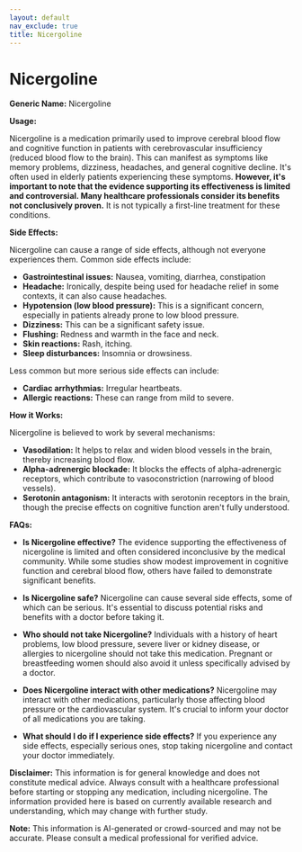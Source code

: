 ```yaml
---
layout: default
nav_exclude: true
title: Nicergoline
---
```


# Nicergoline

**Generic Name:** Nicergoline

**Usage:**

Nicergoline is a medication primarily used to improve cerebral blood flow and cognitive function in patients with cerebrovascular insufficiency (reduced blood flow to the brain).  This can manifest as symptoms like memory problems, dizziness, headaches, and general cognitive decline.  It's often used in elderly patients experiencing these symptoms.  **However, it's important to note that the evidence supporting its effectiveness is limited and controversial.  Many healthcare professionals consider its benefits not conclusively proven.**  It is not typically a first-line treatment for these conditions.

**Side Effects:**

Nicergoline can cause a range of side effects, although not everyone experiences them.  Common side effects include:

* **Gastrointestinal issues:** Nausea, vomiting, diarrhea, constipation
* **Headache:** Ironically, despite being used for headache relief in some contexts, it can also cause headaches.
* **Hypotension (low blood pressure):**  This is a significant concern, especially in patients already prone to low blood pressure.
* **Dizziness:** This can be a significant safety issue.
* **Flushing:**  Redness and warmth in the face and neck.
* **Skin reactions:** Rash, itching.
* **Sleep disturbances:** Insomnia or drowsiness.


Less common but more serious side effects can include:

* **Cardiac arrhythmias:** Irregular heartbeats.
* **Allergic reactions:**  These can range from mild to severe.


**How it Works:**

Nicergoline is believed to work by several mechanisms:

* **Vasodilation:** It helps to relax and widen blood vessels in the brain, thereby increasing blood flow.
* **Alpha-adrenergic blockade:**  It blocks the effects of alpha-adrenergic receptors, which contribute to vasoconstriction (narrowing of blood vessels).
* **Serotonin antagonism:** It interacts with serotonin receptors in the brain, though the precise effects on cognitive function aren't fully understood.


**FAQs:**

* **Is Nicergoline effective?**  The evidence supporting the effectiveness of nicergoline is limited and often considered inconclusive by the medical community. While some studies show modest improvement in cognitive function and cerebral blood flow, others have failed to demonstrate significant benefits.

* **Is Nicergoline safe?**  Nicergoline can cause several side effects, some of which can be serious.  It's essential to discuss potential risks and benefits with a doctor before taking it.

* **Who should not take Nicergoline?**  Individuals with a history of heart problems, low blood pressure, severe liver or kidney disease, or allergies to nicergoline should not take this medication.  Pregnant or breastfeeding women should also avoid it unless specifically advised by a doctor.

* **Does Nicergoline interact with other medications?**  Nicergoline may interact with other medications, particularly those affecting blood pressure or the cardiovascular system.  It's crucial to inform your doctor of all medications you are taking.

* **What should I do if I experience side effects?**  If you experience any side effects, especially serious ones, stop taking nicergoline and contact your doctor immediately.

**Disclaimer:** This information is for general knowledge and does not constitute medical advice.  Always consult with a healthcare professional before starting or stopping any medication, including nicergoline.  The information provided here is based on currently available research and understanding, which may change with further study.


**Note:** This information is AI-generated or crowd-sourced and may not be accurate. Please consult a medical professional for verified advice.